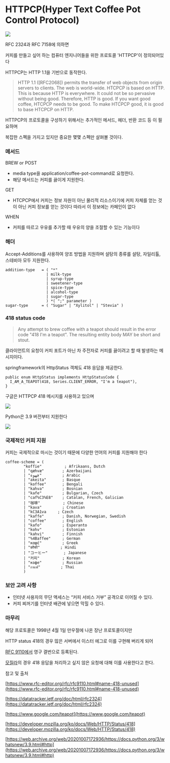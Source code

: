 # HTTPCP(Hyper Text Coffee Pot Control Protocol) 


![](510f3229-72dc-49f1-b8ac-9653f8a936ba.png)

RFC 2324과 RFC 7158에 의하면

커피를 만들고 싶어 하는 컴퓨터 엔지니어들을 위한 프로토콜 'HTTPCP'이 정의되어있다

HTTPCP는 HTTP 1.1을 기반으로 동작한다.

> HTTP 1.1 (\[RFC2068\]) permits the transfer of web objects from origin servers to clients. The web is world-wide. HTCPCP is based on HTTP. This is because HTTP is everywhere. It could not be so pervasive without being good. Therefore, HTTP is good. If you want good coffee, HTCPCP needs to be good. To make HTCPCP good, it is good to base HTCPCP on HTTP.

HTTPCP의 프로토콜을 구성하기 위해서는 추가적인 메서드, 헤더, 반환 코드 등 이 필요하며

복잡한 스펙을 가지고 있지만 중요한 몇몇 스펙만 살펴볼 것이다.

### 메서드

BREW or POST

*   media type을 application/coffee-pot-command로 요청한다.
*   해당 메서드는 커피를 끓이게 지원한다.

GET

*   HTCPCP에서 커피는 정보 자원이 아닌 물리적 리소스이기에 커피 자체를 얻는 것이 아닌 커피 정보를 얻는 것이다 따라서 이 정보에는 카페인이 없다

WHEN

*   커피를 따르고 우유를 추가할 때 우유의 양을 조절할 수 있는 기능이다

### 해더

Accept-Additions를 사용하여 양조 방법을 지원하며 설탕의 종류를 설탕, 자일리톨, 스테비아 모두 지원한다.

    addition-type   = ( "*"
                      | milk-type
                      | syrup-type
                      | sweetener-type
                      | spice-type
                      | alcohol-type
                      | sugar-type
                      ) *( ";" parameter )
    sugar-type      = ( "Sugar" | "Xylitol" | "Stevia" )
    

### 418 status code

> Any attempt to brew coffee with a teapot should result in the error code "418 I'm a teapot". The resulting entity body MAY be short and stout.

클라이언트의 요청이 커피 포트가 아닌 차 주전자로 커피를 끓이려고 할 때 발생하는 메시지이다.

springframework의 HttpStatus 객체도 418 응답을 제공한다.

    public enum HttpStatus implements HttpStatusCode {
      I_AM_A_TEAPOT(418, Series.CLIENT_ERROR, "I'm a teapot"),
    }

구글은 HTTPCP 418 메시지를 사용하고 있으며

![](2af1dab1-32fa-4817-a745-e76c2ec1a7ea.png)

Python은 3.9 버전부터 지원한다

![](a3eab00e-7717-47fd-b781-e231306afc41.png)

### 국제적인 커피 지원

커피는 국제적으로 마시는 것이기 때문에 다양한 언어의 커피를 지원해야 한다

    coffee-scheme = (
            "koffie"          ; Afrikaans, Dutch
            | "qæhvæ"        ; Azerbaijani
            | "قهوة"         ; Arabic
            | "akeita"       ; Basque
            | "koffee"       ; Bengali
            | "kahva"        ; Bosnian
            | "kafe"         ; Bulgarian, Czech
            | "caf%C3%E8"    ; Catalan, French, Galician
            | "咖啡"          ; Chinese
            | "kava"         ; Croatian
            | "kC3A1va     ; Czech
            | "kaffe"        ; Danish, Norwegian, Swedish
            | "coffee"       ; English
            | "kafo"         ; Esperanto
            | "kohv"         ; Estonian
            | "kahvi"        ; Finnish
            | "%4Baffee"     ; German
            | "καφέ"         ; Greek
            | "कौफी"         ; Hindi
            | "コーヒー"       ; Japanese
            | "커피"          ; Korean
            | "кофе"         ; Russian
            | "กาแฟ"         ; Thai
            )
    

### 보안 고려 사항

*   인터넷 사용자의 무단 액세스는 “커피 서비스 거부” 공격으로 이어질 수 있다.
*   커피 찌꺼기를 인터넷 배관에 넣으면 막힐 수 있다.

### 마무리

해당 프로토콜은 1998년 4월 1일 만우절에 나온 장난 프로토콜이지만

HTTP status 418의 경우 많은 서버에서 이스터 에그로 이를 구현해 버리게 되어

[RFC 9110에서](https://www.rfc-editor.org/rfc/rfc9110.html#name-418-unused) 영구 결번으로 등록된다.

[모질라](https://developer.mozilla.org/ko/docs/Web/HTTP/Status/418)의 경우 418 응답을 처리하고 싶지 않은 요청에 대해 이를 사용한다고 한다.

참고 및 출처

[https://www.rfc-editor.org/rfc/rfc9110.html#name-418-unused](https://www.rfc-editor.org/rfc/rfc9110.html#name-418-unused)

[https://datatracker.ietf.org/doc/html/rfc2324](https://datatracker.ietf.org/doc/html/rfc2324)

[https://www.google.com/teapot](https://www.google.com/teapot)

[https://developer.mozilla.org/ko/docs/Web/HTTP/Status/418](https://developer.mozilla.org/ko/docs/Web/HTTP/Status/418)

[https://web.archive.org/web/20201007172936/https://docs.python.org/3/whatsnew/3.9.html#http](https://web.archive.org/web/20201007172936/https://docs.python.org/3/whatsnew/3.9.html#http)